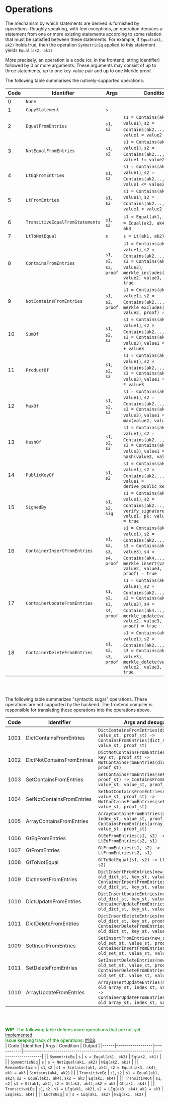 # Operations
The mechanism by which statements are derived is furnished by *operations*. Roughly speaking, with few exceptions, an operation deduces a statement from one or more existing statements according to some relation that must be satisfied between these statements. For example, if `Equal(ak1, ak2)` holds true, then the operation `SymmetricEq` applied to this statement yields `Equal(ak2, ak1)`.

More precisely, an operation is a code (or, in the frontend, string identifier) followed by 0 or more arguments. These arguments may consist of up to three statements, up to one key-value pair and up to one Merkle proof.

The following table summarises the natively-supported operations:

| Code | Identifier            | Args                | Condition                                                                                                             | Output                                                         |
|------|-----------------------|---------------------|-----------------------------------------------------------------------------------------------------------------------|----------------------------------------------------------------|
| 0    | `None`                |                     |                                                                                                                       | `None`                                                         |
| 1    | `CopyStatement`       | `s`                 |                                                                                                                       |                                                                |
| 2    | `EqualFromEntries`    | `s1`, `s2`          | `s1 = Contains(ak1..., value1)`, `s2 = Contains(ak2..., value2)`, `value1 = value2`                                   | `Equal(ak1, ak2)`                                              |
| 3    | `NotEqualFromEntries` | `s1`, `s2`          | `s1 = Contains(ak1..., value1)`, `s2 = Contains(ak2..., value2)`, `value1 != value2`                                  | `NotEqual(ak1, ak2)`                                           |
| 4    | `LtEqFromEntries`     | `s1`, `s2`          | `s1 = Contains(ak1..., value1)`, `s2 = Contains(ak2..., value2)`, `value1 <= value2`                                  | `LtEq(ak1, ak2)`                                               |
| 5    | `LtFromEntries`       | `s1`, `s2`          | `s1 = Contains(ak1..., value1)`, `s2 = Contains(ak2..., value2)`, `value1 < value2`                                   | `Lt(ak1, ak2)`                                                 |
| 6    | `TransitiveEqualFromStatements` | `s1`, `s2` | `s1 = Equal(ak1, ak2)`, `s2 = Equal(ak3, ak4)`, `ak2 = ak3`                                                          | `Equal(ak1, ak4)`                                              |
| 7    | `LtToNotEqual`        | `s`                 | `s = Lt(ak1, ak2)`                                                                                                    | `NotEqual(ak1, ak2)`                                           |
| 8   | `ContainsFromEntries`  | `s1`, `s2`, `s3`, `proof` | `s1 = Contains(ak1..., value1)`, `s2 = Contains(ak2..., value2)`, `s3 = Contains(ak3..., value3)`, `merkle_includes(value1, value2, value3, proof) = true`             | `Contains(ak1, ak2, ak3)` |
| 9   | `NotContainsFromEntries` | `s1`, `s2`, `proof` | `s1 = Contains(ak1..., value1)`, `s2 = Contains(ak2..., value2)`, `merkle_excludes(value1, value2, proof) = true`   | `NotContains(ak1, ak2)`                                        |
| 10   | `SumOf`               | `s1`, `s2`, `s3`    | `s1 = Contains(ak1..., value1)`, `s2 = Contains(ak2..., value2)`, `s3 = Contains(ak3..., value3)`, `value1 = value2 + value3`     | `SumOf(ak1, ak2, ak3)`                             |
| 11   | `ProductOf`           | `s1`, `s2`, `s3`    | `s1 = Contains(ak1..., value1)`, `s2 = Contains(ak2..., value2)`, `s3 = Contains(ak3..., value3)`, `value1 = value2 * value3`     | `ProductOf(ak1, ak2, ak3)`                         |
| 12   | `MaxOf`               | `s1`, `s2`, `s3`    | `s1 = Contains(ak1..., value1)`, `s2 = Contains(ak2..., value2)`, `s3 = Contains(ak3..., value3)`, `value1 = max(value2, value3)` | `MaxOf(ak1, ak2, ak3)`                             |
| 13   | `HashOf`              | `s1`, `s2`, `s3`    | `s1 = Contains(ak1..., value1)`, `s2 = Contains(ak2..., value2)`, `s3 = Contains(ak3..., value3)`, `value1 = hash(value2, value3)`| `HashOf(ak1, ak2, ak3)`                            |
| 14   | `PublicKeyOf`         | `s1`, `s2`          | `s1 = Contains(ak1..., value1)`, `s2 = Contains(ak2..., value2)`, `value1 = derive_public_key(value2)`                | `PublicKeyOf(ak1, ak2)`                                        |
| 15   | `SignedBy`            | `s1`, `s2`, `sig`   | `s1 = Contains(ak1..., value1)`, `s2 = Contains(ak2..., value2)`, `verify_signature(msg: value1, pk: value2, sig) = true` | `SignedBy(ak1, ak2)`                                       |
| 16   | `ContainerInsertFromEntries` | `s1`, `s2`, `s3`, `s4`, `proof` | `s1 = Contains(ak1..., value1)`, `s2 = Contains(ak2..., value2)`, `s3 = Contains(ak3..., value3)`, `s4 = Contains(ak4..., value4)`, `merkle_insert(value1, value2, value3, value4, proof) = true`    | `ContainerInsert(ak1, ak2, ak3, ak4)` |
| 17   | `ContainerUpdateFromEntries` | `s1`, `s2`, `s3`, `s4`, `proof` | `s1 = Contains(ak1..., value1)`, `s2 = Contains(ak2..., value2)`, `s3 = Contains(ak3..., value3)`, `s4 = Contains(ak4..., value4)`, `merkle_update(value1, value2, value3, value4, proof) = true`    | `ContainerUpdate(ak1, ak2, ak3, ak4)` |
| 18   | `ContainerDeleteFromEntries` | `s1`, `s2`, `s3`, `proof` | `s1 = Contains(ak1..., value1)`, `s2 = Contains(ak2..., value2)`, `s3 = Contains(ak3..., value3)`, `merkle_delete(value1, value2, value3, proof) = true`    | `ContainerDelete(ak1, ak2, ak3, ak4)` |

<br><br>

The following table summarizes "syntactic sugar" operations.  These operations are not supported by the backend.  The frontend compiler is responsible for translating these operations into the operations above.

| Code | Identifier            | Args and desugaring              | 
|------|-----------------------|---------------------|
| 1001 | DictContainsFromEntries | `DictContainsFromEntries(dict_st, key_st, value_st, proof_st) -> ContainsFromEntries(dict_st, key_st, value_st, proof_st)` |
| 1002 | DictNotContainsFromEntries | `DictNotContainsFromEntries(dict_st, key_st, proof_st) -> NotContainsFromEntries(dict_st, key_st, proof_st)` |
| 1003 | SetContainsFromEntries | `SetContainsFromEntries(set_st, value_st, proof_st) -> ContainsFromEntries(set_st, value_st, value_st, proof_st)` |
| 1004 | SetNotContainsFromEntries | `SetNotContainsFromEntries(set_st, value_st, proof_st) -> NotContainsFromEntries(set_st, value_st, value_st, proof_st)` |
| 1005 | ArrayContainsFromEntries | `ArrayContainsFromEntries(array_st, index_st, value_st, proof_st) -> ContainsFromEntries(array_st, index_st, value_st, proof_st)` |
| 1006 | GtEqFromEntries | `GtEqFromEntries(s1, s2) -> LtEqFromEntries(s2, s1)` |
| 1007 | GtFromEntries | `GtFromEntries(s1, s2) -> LtFromEntries(s2, s1)` |
| 1008 | GtToNotEqual | `GtToNotEqual(s1, s2) -> LtToNotEqual(s1, s2)` |
| 1009 | DictInsertFromEntries | `DictInsertFromEntries(new_dict_st, old_dict_st, key_st, value_st, proof) -> ContainerInsertFromEntries(new_dict_st, old_dict_st, key_st, value_st, proof)` |
| 1010 | DictUpdateFromEntries | `DictInsertUpdateEntries(new_dict_st, old_dict_st, key_st, value_st, proof) -> ContainerUpdateFromEntries(new_dict_st, old_dict_st, key_st, value_st, proof)` |
| 1011 | DictDeleteFromEntries | `DictInsertDeleteEntries(new_dict_st, old_dict_st, key_st, proof) -> ContainerDeleteFromEntries(new_dict_st, old_dict_st, key_st, value_st, proof)` |
| 1009 | SetInsertFromEntries | `SetInsertFromEntries(new_set_st, old_set_st, value_st, proof) -> ContainerInsertFromEntries(new_set_st, old_set_st, value_st, value_st, proof)` |
| 1011 | SetDeleteFromEntries | `SetInsertDeleteEntries(new_set_st, old_set_st, value_st, proof) -> ContainerDeleteFromEntries(new_set_st, old_set_st, value_st, value_st, proof)` |
| 1010 | ArrayUpdateFromEntries | `ArrayInsertUpdateEntries(new_array_st, old_array_st, index_st, value_st, proof) -> ContainerUpdateFromEntries(new_array_st, old_array_st, index_st, value_st, proof)` |

<br><br>

<span style="color:green"><b>WIP</b>. The following table defines more operations that are not yet [implemented](https://github.com/0xPARC/pod2/blob/main/src/middleware/operation.rs#L20).<br>
Issue keeping track of the operations: [#108](https://github.com/0xPARC/pod2/issues/108).
</span><br>
| Code | Identifier       | Args       | Condition                                                      | Output               |
|------|------------------|------------|----------------------------------------------------------------|----------------------|
|      | `SymmetricEq`    | `s`        | `s = Equal(ak1, ak2)`                                          | `Eq(ak2, ak1)`       |
|      | `SymmetricNEq`   | `s`        | `s = NotEqual(ak1, ak2)`                                       | `NEq(ak2, ak1)`      |
|      | `RenameSintains` | `s1`, `s2` | `s1 = Sintains(ak1, ak2)`, `s2 = Equal(ak3, ak4)`, `ak1 = ak3` | `Sintains(ak4, ak2)` |
|      | `TransitiveEq`   | `s1`, `s2` | `s1 = Equal(ak1, ak2)`, `s2 = Equal(ak3, ak4)`, `ak2 = ak3`    | `Eq(ak1, ak4)`       |
|      | `TransitiveGt`   | `s1`, `s2` | `s1 = Gt(ak1, ak2)`, `s2 = Gt(ak3, ak4)`, `ak2 = ak3`          | `Gt(ak1, ak4)`       |
|      | `TransitiveLEq`  | `s1`, `s2` | `s1 = LEq(ak1, ak2)`, `s2 = LEq(ak3, ak4)`, `ak2 = ak3`        | `LEq(ak1, ak4)`      |
|      | `LEqToNEq`       | `s`        | `s = LEq(ak1, ak2)`                                            | `NEq(ak1, ak2)`      |
